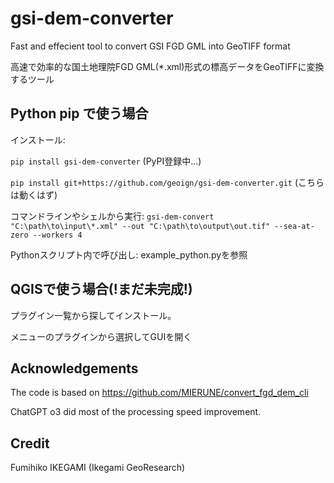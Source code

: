 # gsi-dem-converter
Fast and effecient tool to convert GSI FGD GML into GeoTIFF format

高速で効率的な国土地理院FGD GML(*.xml)形式の標高データをGeoTIFFに変換するツール

## Python pip で使う場合
インストール: 

`pip install gsi-dem-converter` (PyPI登録中...)

`pip install git+https://github.com/geoign/gsi-dem-converter.git` (こちらは動くはず)

コマンドラインやシェルから実行: 
`gsi-dem-convert "C:\path\to\input\*.xml" --out "C:\path\to\output\out.tif" --sea-at-zero --workers 4`

Pythonスクリプト内で呼び出し: example_python.pyを参照


## QGISで使う場合(!まだ未完成!)
プラグイン一覧から探してインストール。 

メニューのプラグインから選択してGUIを開く

## Acknowledgements
The code is based on https://github.com/MIERUNE/convert_fgd_dem_cli

ChatGPT o3 did most of the processing speed improvement.

## Credit
Fumihiko IKEGAMI (Ikegami GeoResearch)

